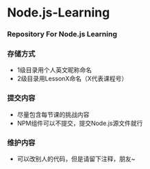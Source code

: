 # Node.js-Learning

### Repository For Node.js Learning

### 存储方式 ###
* 1级目录用个人英文昵称命名
* 2级目录用LessonX命名（X代表课程号）

### 提交内容 ###
* 尽量包含每节课的挑战内容
* NPM组件可以不提交，提交Node.js源文件就行

### 维护内容 ###
* 可以改别人的代码，但是请留下注释，朋友~
